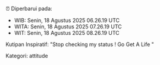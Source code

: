 ⏰ Diperbarui pada:
- WIB: Senin, 18 Agustus 2025 06.26.19 UTC
- WITA: Senin, 18 Agustus 2025 07.26.19 UTC
- WIT: Senin, 18 Agustus 2025 08.26.19 UTC

Kutipan Inspiratif:
"Stop checking my status ! Go Get A Life "


Kategori: attitude

